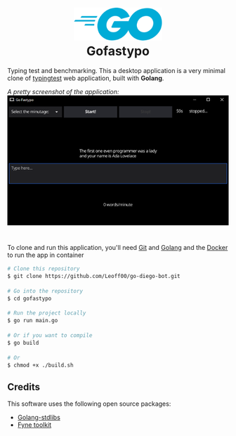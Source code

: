 <h1 align="center">
  <br>
  <img src="./.github/img/golang_logo.png" alt="Golang logo" width="200">
  <br>
 Gofastypo
  <br>
</h1>

Typing test and benchmarking.
This a desktop application is a very minimal clone of [typingtest](http://typingtest.com) web application, built with **Golang**.

_A pretty screenshot of the application:_
<img src="./.github/img/dummy.png" alt="Screenshot dummy" />

#

To clone and run this application, you'll need [Git](https://git-scm.com) and [Golang](https://go.dev/learn/) and the [Docker](https://www.docker.com/) to run the app in container

```bash
# Clone this repository
$ git clone https://github.com/Leoff00/go-diego-bot.git

# Go into the repository
$ cd gofastypo

# Run the project locally
$ go run main.go

# Or if you want to compile
$ go build

# Or
$ chmod +x ./build.sh
```

## Credits

This software uses the following open source packages:

- [Golang-stdlibs](https://pkg.go.dev/std)
- [Fyne toolkit](https://developer.fyne.io/started/)
